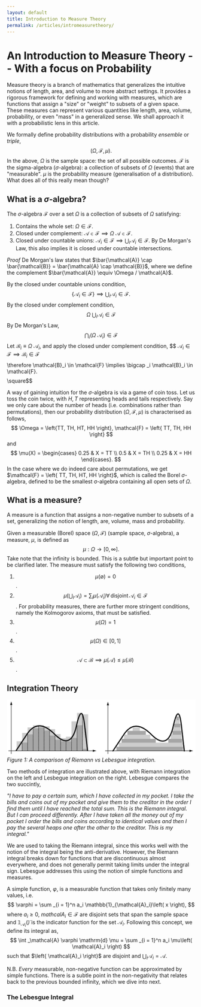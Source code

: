 ```yaml
---
layout: default
title: Introduction to Measure Theory
permalink: /articles/intromeasuretheory/
---
```


# An Introduction to Measure Theory -- With a focus on Probability

Measure theory is a branch of mathematics that generalizes the intuitive notions of length, area, and volume to more abstract settings. It provides a rigorous framework for defining and working with measures, which are functions that assign a "size" or "weight" to subsets of a given space. These measures can represent various quantities like length, area, volume, probability, or even "mass" in a generalized sense. We shall approach it with a probabilistic lens in this article.

We formally define probability distributions with a probability *ensemble* or *triple*,
$$\left( \Omega, \mathcal{F}, \mu \right).$$
In the above, $\Omega$ is the sample space: the set of all possible outcomes. $\mathcal{F}$ is the sigma-algebra ($\sigma$-algebra): a collection of subsets of $\Omega$ (events) that are "measurable". $\mu$ is the probability measure (generalisation of a distribution). What does all of this really mean though?

## What is a $\sigma$-algebra?

The $\sigma$-algebra $\mathcal{F}$ over a set $\Omega$ is a collection of subsets of $\Omega$ satisfying:
1. Contains the whole set: $\Omega \in \mathcal{F}$.
2. Closed under complement: $\mathcal{A} \in \mathcal{F} \implies \Omega \ \mathcal{A} \in \mathcal{F}$.
3. Closed under countable unions: $\mathcal{A}_i \in \mathcal{F} \implies \bigcup _i \mathcal{A}_i \in \mathcal{F}$.
By De Morgan's Law, this also implies it is closed under countable intersections.

*Proof*    De Morgan's law states that $\bar{\mathcal{A}} \cap \bar{\mathcal{B}} = \bar{\mathcal{A} \cap \mathcal{B}}$, where we define the complement $\bar{\mathcal{A}} \equiv \Omega / \mathcal{A}$.

By the closed under countable unions condition,
$$
\{ \mathcal{A}_i \in \mathcal{F} \} \implies \bigcup _i \mathcal{A}_i \in \mathcal{F}.
$$
By the closed under complement condition,
$$
\Omega \ \bigcup _i \mathcal{A}_i \in \mathcal{F}
$$
By De Morgan's Law,
$$
\bigcap _i \left( \Omega \ \mathcal{A}_i \right) \in \mathcal{F}
$$
Let $\mathcal{B}_i \equiv \Omega \ \mathcal{A}_i$, and apply the closed under complement condition,
$$
$\mathcal{A}_i \in \mathcal{F} \implies \mathcal{B}_i \in \mathcal{F}$
$$
$$
\therefore \mathcal{B}_i \in \mathcal{F} \implies \bigcap _i \mathcal{B}_i \in \mathcal{F}.
$$
$$\square$$

A way of gaining intuition for the $\sigma$-algebra is via a game of coin toss. Let us toss the coin twice, with $H, T$ representing heads and tails respectively. Say we only care about the number of heads (i.e. combinations rather than permutations), then our probability distribution $\left( \Omega, \mathcal{F}, \mu \right)$ is characterised as follows,
$$
\Omega = \left{TT, TH, HT, HH \right}, \mathcal{F} = \left{ TT, TH, HH \right}
$$
and
$$
\mu(X) = \begin{cases} 
      0.25 & X = TT \\
      0.5 & X = TH \\
      0.25 & X = HH 
   \end{cases}.
$$
In the case where we do indeed care about permutations, we get $\mathcal{F} = \left{ TT, TH, HT, HH \right}$, which is called the Borel $\sigma$-algebra, defined to be the smallest σ-algebra containing all open sets of $\Omega$.

## What is a measure?

A measure is a function that assigns a non-negative number to subsets of a set, generalizing the notion of length, are, volume, mass and probability.

Given a measurable (Borel) space $\left( \Omega, \mathcal{F} \right)$ (sample space, $\sigma$-algebra), a measure, $\mu$, is defined as
$$
\mu : \Omega \rightarrow \left[0, \infty \right].
$$
Take note that the infinity is bounded. This is a subtle but important point to be clarified later. The measure must satisfy the following two conditions,
1. $$ \mu\left( \emptyset \right) = 0 $$.
2. $$ \mu\left( \bigcup _i \mathcal{A}_i \right) = \sum _i \mu\left( \mathcal{A}_i \right) \forall \, \mathrm{disjoint} \, \mathcal{A}_i \in \mathcal{F} $$.
For probability measures, there are further more stringent conditions, namely the Kolmogorov axioms, that must be satisfied.
3. $$\mu\left( \Omega \right) = 1 $$.
4. $$\mu\left( \Omega \right) \in \left[ 0, 1 \right] $$.
5. $$\mathcal{A} \subset \mathcal{B} \implies \mu\left( \mathcal{A} \right) \leq \mu\left( \mathcal{B} \right) $$.

## Integration Theory

![Integration](/files/riemann_lebesgue.jpg)
*Figure 1: A comparison of Riemann vs Lebesgue integration.*

Two methods of integration are illustrated above, with Riemann integration on the left and Lesbegue integration on the right. Lebesgue compares the two succintly,

*"I have to pay a certain sum, which I have collected in my pocket. I take the bills and coins out of my pocket and give them to the creditor in the order I find them until I have reached the total sum. This is the Riemann integral. But I can proceed differently. After I have taken all the money out of my pocket I order the bills and coins according to identical values and then I pay the several heaps one after the other to the creditor. This is my integral."*

We are used to taking the Riemann integral, since this works well with the notion of the integral being the anti-derivative. However, the Riemann integral breaks down for functions that are discontinuous almost everywhere, and does not generally permit taking limits under the integral sign. Lebesgue addresses this using the notion of simple functions and measures.

A simple function, $\varphi$, is a measurable function that takes only finitely many values, i.e.
$$
\varphi = \sum _{i = 1}^n a_i \mathbb{1}_{\mathcal{A}_i}\left( x \right),
$$
where $a_i \geq 0$, $mathcal{A}_i \in \mathcal{F}$ are disjoint sets that span the sample space and $\mathbb{1}_{\mathcal{A}_i}(\dot)$ is the indicator function for the set $\mathcal{A}_i$.
Following this concept, we define its integral as,
$$
\int _\mathcal{A} \varphi \mathrm{d} \mu = \sum _{i = 1}^n a_i \mu\left( \mathcal{A}_i \right) 
$$
such that $\left{ \mathcal{A}_i \right}$ are disjoint and $\bigcup _i \mathcal{A}_i = \mathcal{A}$.

N.B. *Every* measurable, non-negative function can be approximated by simple functions. There is a subtle point in the non-negativity that relates back to the previous bounded infinity, which we dive into next.

### The Lebesgue Integral